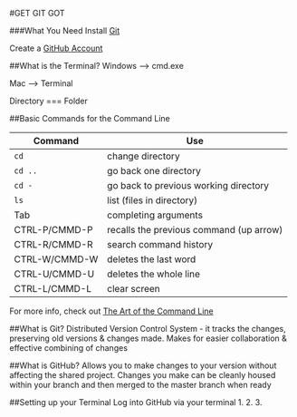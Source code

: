 #GET GIT GOT

###What You Need
Install [Git](http://git-scm.com/download)

Create a [GitHub Account](https://github.com/)

##What is the Terminal?
Windows --> cmd.exe

Mac --> Terminal

Directory === Folder

##Basic Commands for the Command Line

| Command 			|	Use 										|
|-------------------|-----------------------------------------------|
| `cd`				|	change directory 							|
| `cd ..` 			| 	go back one directory 						|
| `cd - `			| 	go back to previous working directory 		|
| `ls`				|	list (files in directory) 					|
| Tab				|	completing arguments 						|
| CTRL-P/CMMD-P		|	recalls the previous command  (up arrow) 	|
| CTRL-R/CMMD-R 	|	search command history 						|
| CTRL-W/CMMD-W 	|	deletes the last word						|
| CTRL-U/CMMD-U 	|	deletes the whole line 						|
| CTRL-L/CMMD-L		|	clear screen 								|

For more info, check out [The Art of the Command Line](https://github.com/jlevy/the-art-of-command-line)

##What is Git?
Distributed Version Control System - it tracks the changes, preserving old versions & changes made. Makes for easier collaboration & effective combining of changes 

##What is GitHub?
Allows you to make changes to your version without affecting the shared project. 
Changes you make can be cleanly housed within your branch and then merged to the master branch when ready

##Setting up your Terminal
Log into GitHub via your terminal
1. 
2. 
3. 
